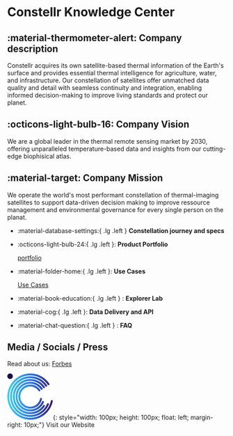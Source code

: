 # Constellr Knowledge Center
 

## :material-thermometer-alert: Company description

Constellr acquires its own satellite-based thermal information of the Earth's surface and provides essential thermal intelligence for agriculture, water, and infrastructure. Our constellation of satellites offer unmatched data quality and detail with seamless continuity and integration, enabling  informed decision-making to improve living standards and protect our planet.

## :octicons-light-bulb-16: Company Vision
We are a global leader in the thermal remote sensing market by 2030, offering unparalleled temperature-based data and insights from our cutting-edge biophisical atlas.

## :material-target: Company Mission
We operate the world's most performant constellation of thermal-imaging satellites to support data-driven decision making to improve ressource management and environmental governance for every single person on the planat.


<div class="grid cards" markdown>

-   :material-database-settings:{ .lg .left } __Constellation journey and specs__
     
-   :octicons-light-bulb-24:{ .lg .left }:  __Product Portfolio__
    
     [portfolio](portfolio.md)

-   :material-folder-home:{ .lg .left }:  __Use Cases__
   
    [Use Cases](use-cases.md)
     
-   :material-book-education:{ .lg .left } : __Explorer Lab__
    
-   :material-cog:{ .lg .left }:  __Data Delivery and API__
    
-   :material-chat-question:{ .lg .left } : __FAQ__
  

</div>



## Media / Socials / Press

Read about us: [Forbes](https://www.forbes.com/sites/jenniferkitepowell/2024/06/25/a-look-at-how-constellr-is-measuring-surface-temperatures-from-space/) 


[![Constellr Logo](assets/logo-constellr-dark-icon.svg)](https://www.constellr.com/){: style="width: 100px; height: 100px; float: left; margin-right: 10px;"} Visit our Website











